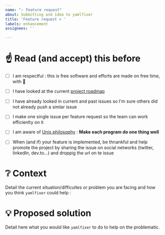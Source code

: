 ```yaml
---
name: "💡 Feature request"
about: Submitting and idea to yamlfixer
title: 'Feature request > '
labels: enhancement
assignees: ''

---
```


# ☝️ Read (and accept) this before

- [ ] I am respectful : this is free software and efforts are made on free time, with 💙
- [ ] I have looked at the current [project roadmap](https://github.com/opt-nc/yamlfixer/projects/1)
- [ ] I have already looked in current and past issues so I'm sure others did not already push a simlar issue
- [ ] I make one single issue per feature request so the team can work efficienlty on it
- [ ] I am aware of [Unix philosophy](https://en.wikipedia.org/wiki/Unix_philosophy) : **Make each program do one thing well**
- [ ] When (and if) your feature is implemented, be thnankful and help promote the project by sharing the issue on social networks (twitter, linkedIn, dev.to...) and droppig the url on te issue
  

# ❔ Context

Detail the current situation/difficultes or problem you are facing and how you think `yamlfixer` could help : 

# 💡 Proposed solution

Detail here what you would like `yamlfixer` to do to help on the problematic.

